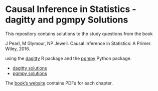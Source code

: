 Causal Inference in Statistics - dagitty and pgmpy Solutions
================

This repository contains solutions to the study questions from the book

J Pearl, M Glymour, NP Jewell. Causal Inference in Statistics: A Primer.
Wiley, 2016.

using the [dagitty](https://cran.r-project.org/web/packages/dagitty/) R
package and the [pgmpy](https://pgmpy.org/) Python package.

- [dagitty solutions](solutions_dagitty.md)
- [pgmpy solutions](solutions_pgmpy.ipynb)

The [book’s website](http://bayes.cs.ucla.edu/PRIMER/) contains PDFs for
each chapter.
